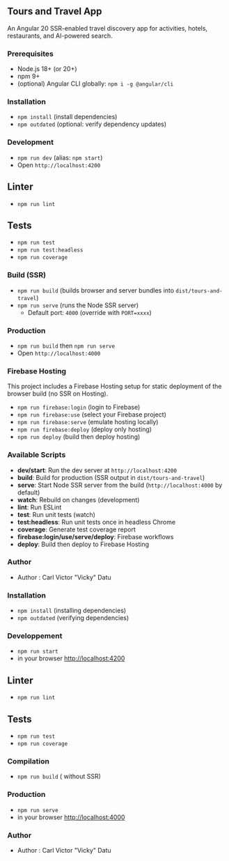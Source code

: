 ## Tours and Travel App

An Angular 20 SSR-enabled travel discovery app for activities, hotels, restaurants, and AI-powered search.

### Prerequisites
* Node.js 18+ (or 20+)
* npm 9+
* (optional) Angular CLI globally: `npm i -g @angular/cli`

### Installation
* `npm install` (install dependencies)
* `npm outdated` (optional: verify dependency updates)

### Development
* `npm run dev` (alias: `npm start`)
* Open `http://localhost:4200`

## Linter
* `npm run lint`

## Tests
* `npm run test`
* `npm run test:headless`
* `npm run coverage`

### Build (SSR)
* `npm run build` (builds browser and server bundles into `dist/tours-and-travel`)
* `npm run serve` (runs the Node SSR server)
  * Default port: `4000` (override with `PORT=xxxx`)

### Production
* `npm run build` then `npm run serve`
* Open `http://localhost:4000`

### Firebase Hosting
This project includes a Firebase Hosting setup for static deployment of the browser build (no SSR on Hosting).
* `npm run firebase:login` (login to Firebase)
* `npm run firebase:use` (select your Firebase project)
* `npm run firebase:serve` (emulate hosting locally)
* `npm run firebase:deploy` (deploy only hosting)
* `npm run deploy` (build then deploy hosting)

### Available Scripts
* **dev/start**: Run the dev server at `http://localhost:4200`
* **build**: Build for production (SSR output in `dist/tours-and-travel`)
* **serve**: Start Node SSR server from the build (`http://localhost:4000` by default)
* **watch**: Rebuild on changes (development)
* **lint**: Run ESLint
* **test**: Run unit tests (watch)
* **test:headless**: Run unit tests once in headless Chrome
* **coverage**: Generate test coverage report
* **firebase:login/use/serve/deploy**: Firebase workflows
* **deploy**: Build then deploy to Firebase Hosting

### Author
* Author  : Carl Victor "Vicky" Datu
### Installation
* `npm install` (installing dependencies)
* `npm outdated` (verifying dependencies)

### Developpement
* `npm run start`
* in your browser [http://localhost:4200](http://localhost:4200) 

## Linter
* `npm run lint`

## Tests
* `npm run test`
* `npm run coverage`

### Compilation
* `npm run build`       ( without SSR)

### Production
* `npm run serve`
* in your browser [http://localhost:4000](http://localhost:4000) 


### Author
* Author  : Carl Victor "Vicky" Datu
